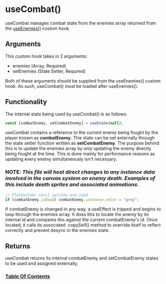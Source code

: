 # useCombat()

useCombat manages combat state from the enemies array returned from the [useEnemies()]() custom hook.

## Arguments

This custom hook takes in 2 arguments:

- enemies (Array, Required)
- setEnemies (State Setter, Required)

Both of these arguments should be supplied from the useEnemies() custom hook. As such, useCombat() _must_ be loaded after useEnemies().

## Functionality

The internal state being used by useCombat() is as follows:

```javascript
const [combatEnemy, setCombatEnemy] = useState(null);
```

useCombat contains a reference to the current enemy being fought by the player known as **combatEnemy**. This state can be set externally through the state setter function written as **setCombatEnemy**. The purpose behind this is to update the enemies array by only updating the enemy directly being fought at the time. This is done mainly for performance reasons as updating every enemy simultaneously isn't necessary.

### NOTE: _This file will host direct changes to any instance data involved in the canvas system on enemy death. Examples of this include death sprites and associated animations._

```javascript
// Placeholder until sprites are used
if (combatEnemy.isDead) combatEnemy.instance.color = "grey";
```

If combatEnemy is changed in any way, a useEffect is tripped and begins to loop through the enemies array. It does this to locate the enemy by its internal id and compares this against the current combatEnemy's id. Once located, it calls its associated .copySelf() method to override itself to reflect correctly and prevent desync in the enemies state.

## Returns

useCombat returns its internal combatEnemy and setCombatEnemy states to be used and assigned externally.

### [Table Of Contents](../table-of-contents.md)
